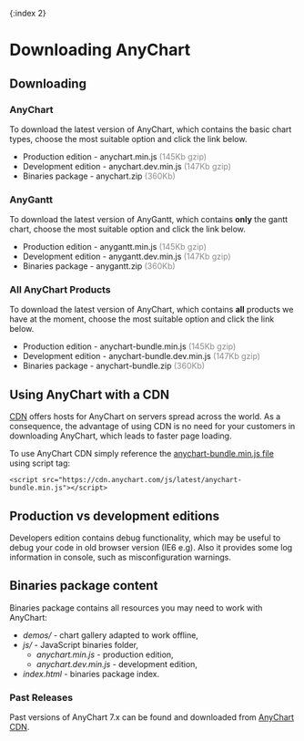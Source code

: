 {:index 2}
# Downloading AnyChart
  
## Downloading

### AnyChart

To download the latest version of AnyChart, which contains the basic chart types, choose the most suitable option and click the link below.
* Production edition - anychart.min.js <span style="color:#898989;">(145Kb gzip)</span>
* Development edition - anychart.dev.min.js <span style="color:#898989;">(147Kb gzip)</span>  
* Binaries package - anychart.zip <span style="color:#898989;">(360Kb)</span>  

### AnyGantt

To download the latest version of AnyGantt, which contains **only** the gantt chart, choose the most suitable option and click the link below.
* Production edition - anygantt.min.js <span style="color:#898989;">(145Kb gzip)</span>
* Development edition - anygantt.dev.min.js <span style="color:#898989;">(147Kb gzip)</span>  
* Binaries package - anygantt.zip <span style="color:#898989;">(360Kb)</span>  

### All AnyChart Products

To download the latest version of AnyChart, which contains **all** products we have at the moment, choose the most suitable option and click the link below.
* Production edition - anychart-bundle.min.js <span style="color:#898989;">(145Kb gzip)</span>
* Development edition - anychart-bundle.dev.min.js <span style="color:#898989;">(147Kb gzip)</span>  
* Binaries package - anychart-bundle.zip <span style="color:#898989;">(360Kb)</span>  

## Using AnyChart with a CDN
<a href="https://en.wikipedia.org/wiki/Content\_delivery\_network" target="_blank">CDN</a> offers hosts for AnyChart on servers spread across the world. As a consequence, the advantage of using CDN is no need for your customers in downloading AnyChart, which leads to faster page loading.
  
 
To use AnyChart CDN simply reference the [anychart-bundle.min.js file](https://cdn.anychart.com/js/latest/anychart-bundle.min.js) using script tag:
```
<script src="https://cdn.anychart.com/js/latest/anychart-bundle.min.js"></script>
```

## Production vs development editions
Developers edition contains debug functionality, which may be useful to debug your code in old browser version (IE6 e.g). Also it provides some log information in console, such as misconfiguration warnings. 

## Binaries package content
Binaries package contains all resources you may need to work with AnyChart:  
* _demos/_ - chart gallery adapted to work offline,
* _js/_ - JavaScript binaries folder,
  * _anychart.min.js_ - production edition,
  * _anychart.dev.min.js_ - development edition,
* _index.html_ - binaries package index.

### Past Releases
Past versions of AnyChart 7.x can be found and downloaded from <a href="https://cdn.anychart.com/" target="_blank">AnyChart CDN</a>.